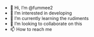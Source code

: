 - 👋 Hi, I’m @fummee2
- 👀 I’m interested in developing
- 🌱 I’m currently learning the rudiments
- 💞️ I’m looking to collaborate on this
- 📫 How to reach me 

<!---
fummee2/fummee2 is a ✨ special ✨ repository because its `README.md` (this file) appears on your GitHub profile.
You can click the Preview link to take a look at your changes.
--->
